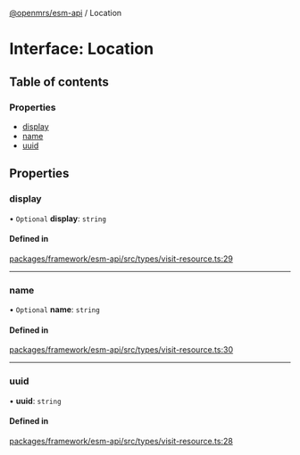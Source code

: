 [@openmrs/esm-api](../API.md) / Location

# Interface: Location

## Table of contents

### Properties

- [display](location.md#display)
- [name](location.md#name)
- [uuid](location.md#uuid)

## Properties

### display

• `Optional` **display**: `string`

#### Defined in

[packages/framework/esm-api/src/types/visit-resource.ts:29](https://github.com/openmrs/openmrs-esm-core/blob/master/packages/framework/esm-api/src/types/visit-resource.ts#L29)

___

### name

• `Optional` **name**: `string`

#### Defined in

[packages/framework/esm-api/src/types/visit-resource.ts:30](https://github.com/openmrs/openmrs-esm-core/blob/master/packages/framework/esm-api/src/types/visit-resource.ts#L30)

___

### uuid

• **uuid**: `string`

#### Defined in

[packages/framework/esm-api/src/types/visit-resource.ts:28](https://github.com/openmrs/openmrs-esm-core/blob/master/packages/framework/esm-api/src/types/visit-resource.ts#L28)
